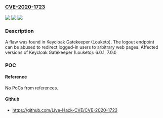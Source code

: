 ### [CVE-2020-1723](https://cve.mitre.org/cgi-bin/cvename.cgi?name=CVE-2020-1723)
![](https://img.shields.io/static/v1?label=Product&message=Keycloak%20Gatekeeper&color=blue)
![](https://img.shields.io/static/v1?label=Version&message=n%2Fa&color=blue)
![](https://img.shields.io/static/v1?label=Vulnerability&message=CWE-601&color=brighgreen)

### Description

A flaw was found in Keycloak Gatekeeper (Louketo). The logout endpoint can be abused to redirect logged-in users to arbitrary web pages. Affected versions of Keycloak Gatekeeper (Louketo): 6.0.1, 7.0.0

### POC

#### Reference
No PoCs from references.

#### Github
- https://github.com/Live-Hack-CVE/CVE-2020-1723

